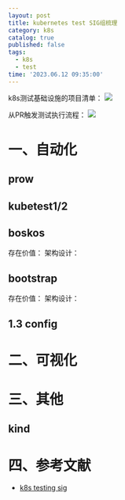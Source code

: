 ```yaml
---
layout: post
title: kubernetes test SIG组梳理
category: k8s
catalog: true
published: false
tags:
  - k8s
  - test
time: '2023.06.12 09:35:00'
---
```

k8s测试基础设施的项目清单：
![]({{site.baseurl}}/img/2023/Q2/20230612-k8s-test-infra.png)

从PR触发测试执行流程：
![]({{site.baseurl}}/img/2023/Q2/20230612-test-infra工作流.png)

# 一、自动化
## prow
## kubetest1/2

## boskos
存在价值：
架构设计：

## bootstrap
存在价值：
架构设计：

## 1.3 config

# 二、可视化
# 三、其他
## kind

# 四、参考文献
- [k8s testing sig](https://github.com/kubernetes/community/blob/master/sig-testing/README.md)
